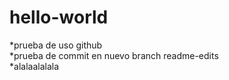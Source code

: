 # hello-world
*prueba de uso github  
*prueba de commit en nuevo branch readme-edits  
 *alalaalalala

